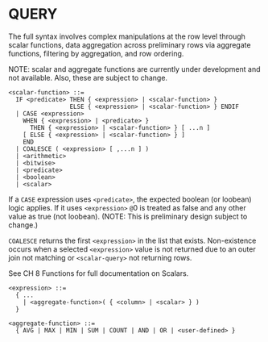 # QUERY


The full syntax involves complex manipulations at the row level through scalar functions, data aggregation across preliminary rows via aggregate functions, filtering by aggregation, and row ordering.

NOTE: scalar and aggregate functions are currently under development and not available. Also, these are subject to change.



```
<scalar-function> ::=
  IF <predicate> THEN { <expression> | <scalar-function> }
                 ELSE { <expression> | <scalar-function> } ENDIF
  | CASE <expression>
    WHEN { <expression> | <predicate> }
	  THEN { <expression> | <scalar-function> } [ ...n ]
    [ ELSE { <expression> | <scalar-function> } ]
    END
  | COALESCE ( <expression> [ ,...n ] )
  | <arithmetic>
  | <bitwise>
  | <predicate>
  | <boolean>
  | <scalar>
```
If a `CASE` expression uses `<predicate>`, the expected boolean (or loobean) logic applies. If it uses `<expression>` `@`0 is treated as false and any other value as true (not loobean). (NOTE: This is preliminary design subject to change.)

`COALESCE` returns the first `<expression>` in the list that exists. Non-existence occurs when a selected `<expression>` value is not returned due to an outer join not matching or `<scalar-query>` not returning rows.

See CH 8 Functions for full documentation on Scalars.

```
<expression> ::=
  { ...
    | <aggregate-function>( { <column> | <scalar> } )
  }
```


```
<aggregate-function> ::=
  { AVG | MAX | MIN | SUM | COUNT | AND | OR | <user-defined> }
```


